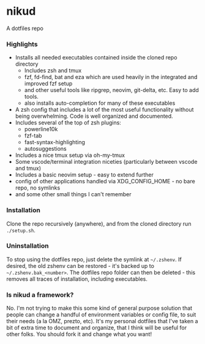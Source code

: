 # nikud
A dotfiles repo

### Highlights
 - Installs all needed executables contained inside the cloned repo directory
   - Includes zsh and tmux
   - fzf, fd-find, bat and eza which are used heavily in the integrated and improved fzf
    setup
   - and other useful tools like ripgrep, neovim, git-delta, etc. Easy to add tools.
   - also installs auto-completion for many of these executables
 - A zsh config that includes a lot of the most useful functionality without being
   overwhelming. Code is well organized and documented.
 - Includes several of the top of zsh plugins:
   - powerline10k
   - fzf-tab
   - fast-syntax-highlighting
   - autosuggestions
 - Includes a nice tmux setup via oh-my-tmux
 - Some vscode/terminal integration niceties (particularly between vscode and tmux)
 - Includes a basic neovim setup - easy to extend further
 - config of other applications handled via XDG_CONFIG_HOME - no bare repo, no symlinks
 - and some other small things I can't remember


### Installation
Clone the repo recursively (anywhere), and from the cloned directory
run `./setup.sh`.

### Uninstallation
To stop using the dotfiles repo, just delete the symlink at `~/.zshenv`. If desired, the
old zshenv can be restored - it's backed up to `~/.zshenv.bak_<number>`. The dotfiles repo
folder can then be deleted - this removes all traces of installation, including executables.

### Is nikud a framework?
No. I'm not trying to make this some kind of general purpose solution that people can change
a handful of environment variables or config file, to suit their needs (a la OMZ, prezto,
etc). It's my personal dotfiles that I've taken a bit of extra time to document and organize,
that I think will be useful for other folks. You should fork it and change what you want!

